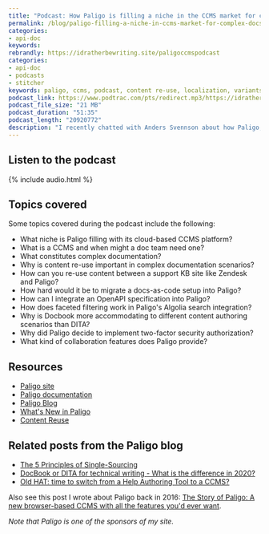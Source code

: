 ```yaml
---
title: "Podcast: How Paligo is filling a niche in the CCMS market for complex documentation, with Anders Svennson"
permalink: /blog/paligo-filling-a-niche-in-ccms-market-for-complex-docs/
categories:
- api-doc
keywords:
rebrandly: https://idratherbewriting.site/paligoccmspodcast
categories:
- api-doc
- podcasts
- stitcher
keywords: paligo, ccms, podcast, content re-use, localization, variants, versions
podcast_link: https://www.podtrac.com/pts/redirect.mp3/https://idratherbewritingmedia.com/podcasts/paligo_podcast_ccms.mp3
podcast_file_size: "21 MB"
podcast_duration: "51:35"
podcast_length: "20920772"
description: "I recently chatted with Anders Svennson about how Paligo, a cloud-based CCMS, is filling a niche in the CCMS market for complex documentation needs. Complex documentation refers to documentation with multiple product variants, versions, languages, audiences, and more. In these scenarios, content re-use and scalability become more challenging. Paligo is filling a need for documentation teams that have grown beyond their help authoring tools and need the more robust support that a component content management system (CCMS) offers but without the price tag and implementation timeline."
---
```

## Listen to the podcast

{% include audio.html %}

## Topics covered

Some topics covered during the podcast include the following:

* What niche is Paligo filling with its cloud-based CCMS platform?
* What is a CCMS and when might a doc team need one?
* What constitutes complex documentation?
* Why is content re-use important in complex documentation scenarios?
* How can you re-use content between a support KB site like Zendesk and Paligo?
* How hard would it be to migrate a docs-as-code setup into Paligo?
* How can I integrate an OpenAPI specification into Paligo?
* How does faceted filtering work in Paligo's Algolia search integration?
* Why is Docbook more accommodating to different content authoring scenarios than DITA?
* Why did Paligo decide to implement two-factor security authorization?
* What kind of collaboration features does Paligo provide?

## Resources

* [Paligo site](https://paligo.net/)
* [Paligo documentation](https://paligo.net/docs/index.html?lang=en)
* [Paligo Blog](https://paligo.net/blog)
* [What's New in Paligo](https://paligo.net/docs/en/what-s-new-in-paligo-.html)
* [Content Reuse](https://paligo.net/docs/en/content-reuse.html)

## Related posts from the Paligo blog

* [The 5 Principles of Single-Sourcing](https://paligo.net/blog/single-sourcing/the-5-principles-of-single-sourcing/)
* [DocBook or DITA for technical writing - What is the difference in 2020?](https://paligo.net/blog/single-sourcing/docbook-or-dita-for-technical-writing-what-is-the-difference-in-2020/)
* [Old HAT: time to switch from a Help Authoring Tool to a CCMS?](https://paligo.net/blog/single-sourcing/old-hat-time-to-switch-from-a-help-authoring-tool-to-a-ccms/)

Also see this post I wrote about Paligo back in 2016: [The Story of Paligo: A new browser-based CCMS with all the features you'd ever want](https://idratherbewriting.com/2016/08/01/paligo-the-story-xml-ccms-in-the-cloud/).

*Note that Paligo is one of the sponsors of my site.*
